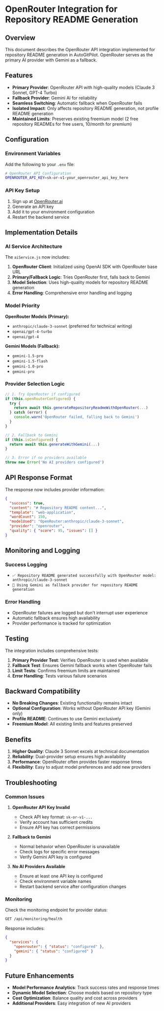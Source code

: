 # OpenRouter Integration for Repository README Generation

## Overview

This document describes the OpenRouter API integration implemented for repository README generation in AutoGitPilot. OpenRouter serves as the primary AI provider with Gemini as a fallback.

## Features

- **Primary Provider**: OpenRouter API with high-quality models (Claude 3 Sonnet, GPT-4 Turbo)
- **Fallback Provider**: Gemini AI for reliability
- **Seamless Switching**: Automatic fallback when OpenRouter fails
- **Isolated Impact**: Only affects repository README generation, not profile README generation
- **Maintained Limits**: Preserves existing freemium model (2 free repository READMEs for free users, 10/month for premium)

## Configuration

### Environment Variables

Add the following to your `.env` file:

```bash
# OpenRouter API Configuration
OPENROUTER_API_KEY=sk-or-v1-your_openrouter_api_key_here
```

### API Key Setup

1. Sign up at [OpenRouter.ai](https://openrouter.ai)
2. Generate an API key
3. Add it to your environment configuration
4. Restart the backend service

## Implementation Details

### AI Service Architecture

The `aiService.js` now includes:

1. **OpenRouter Client**: Initialized using OpenAI SDK with OpenRouter base URL
2. **Primary/Fallback Logic**: Tries OpenRouter first, falls back to Gemini
3. **Model Selection**: Uses high-quality models for repository README generation
4. **Error Handling**: Comprehensive error handling and logging

### Model Priority

**OpenRouter Models (Primary):**
- `anthropic/claude-3-sonnet` (preferred for technical writing)
- `openai/gpt-4-turbo`
- `openai/gpt-4`

**Gemini Models (Fallback):**
- `gemini-1.5-pro`
- `gemini-1.5-flash`
- `gemini-1.0-pro`
- `gemini-pro`

### Provider Selection Logic

```javascript
// 1. Try OpenRouter if configured
if (this.openRouterConfigured) {
  try {
    return await this.generateRepositoryReadmeWithOpenRouter(...)
  } catch (error) {
    console.warn('OpenRouter failed, falling back to Gemini')
  }
}

// 2. Fallback to Gemini
if (this.isConfigured) {
  return await this.generateWithGemini(...)
}

// 3. Error if no providers available
throw new Error('No AI providers configured')
```

## API Response Format

The response now includes provider information:

```json
{
  "success": true,
  "content": "# Repository README content...",
  "template": "web-application",
  "wordCount": 150,
  "modelUsed": "OpenRouter:anthropic/claude-3-sonnet",
  "provider": "openrouter",
  "quality": { "score": 95, "issues": [] }
}
```

## Monitoring and Logging

### Success Logging
- `✅ Repository README generated successfully with OpenRouter model: anthropic/claude-3-sonnet`
- `🔄 Using Gemini as fallback provider for repository README generation`

### Error Handling
- OpenRouter failures are logged but don't interrupt user experience
- Automatic fallback ensures high availability
- Provider performance is tracked for optimization

## Testing

The integration includes comprehensive tests:

1. **Primary Provider Test**: Verifies OpenRouter is used when available
2. **Fallback Test**: Ensures Gemini fallback works when OpenRouter fails
3. **Limit Tests**: Confirms freemium limits are maintained
4. **Error Handling**: Tests various failure scenarios

## Backward Compatibility

- **No Breaking Changes**: Existing functionality remains intact
- **Optional Configuration**: Works without OpenRouter API key (Gemini only)
- **Profile README**: Continues to use Gemini exclusively
- **Freemium Model**: All existing limits and features preserved

## Benefits

1. **Higher Quality**: Claude 3 Sonnet excels at technical documentation
2. **Reliability**: Dual-provider setup ensures high availability
3. **Performance**: OpenRouter often provides faster response times
4. **Flexibility**: Easy to adjust model preferences and add new providers

## Troubleshooting

### Common Issues

1. **OpenRouter API Key Invalid**
   - Check API key format: `sk-or-v1-...`
   - Verify account has sufficient credits
   - Ensure API key has correct permissions

2. **Fallback to Gemini**
   - Normal behavior when OpenRouter is unavailable
   - Check logs for specific error messages
   - Verify Gemini API key is configured

3. **No AI Providers Available**
   - Ensure at least one API key is configured
   - Check environment variable names
   - Restart backend service after configuration changes

### Monitoring

Check the monitoring endpoint for provider status:
```bash
GET /api/monitoring/health
```

Response includes:
```json
{
  "services": {
    "openrouter": { "status": "configured" },
    "gemini": { "status": "configured" }
  }
}
```

## Future Enhancements

- **Model Performance Analytics**: Track success rates and response times
- **Dynamic Model Selection**: Choose models based on repository type
- **Cost Optimization**: Balance quality and cost across providers
- **Additional Providers**: Easy integration of new AI providers
